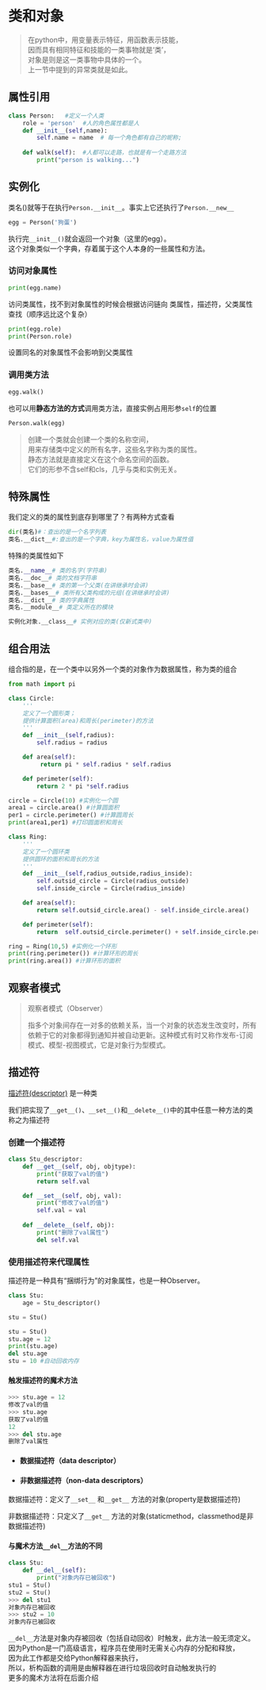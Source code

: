 # 类和对象

> 在python中，用变量表示特征，用函数表示技能，    
> 因而具有相同特征和技能的一类事物就是‘类’，    
> 对象是则是这一类事物中具体的一个。     
> 上一节中提到的异常类就是如此。 



## 属性引用

```python
class Person:   #定义一个人类
    role = 'person'  #人的角色属性都是人
    def __init__(self,name):
        self.name = name  # 每一个角色都有自己的昵称;
        
    def walk(self):  #人都可以走路，也就是有一个走路方法
        print("person is walking...")
```



## 实例化

类名()就等于在执行`Person.__init__`。事实上它还执行了`Person.__new__`

```python
egg = Person('狗蛋')
```

执行完`__init__()`就会返回一个对象（这里的egg）。    
这个对象类似一个字典，存着属于这个人本身的一些属性和方法。

### 访问对象属性

```python
print(egg.name)
```

访问类属性，找不到对象属性的时候会根据访问链向 类属性，描述符，父类属性 查找（顺序远比这个复杂）

```python
print(egg.role)
print(Person.role)
```

设置同名的对象属性不会影响到父类属性

### 调用类方法

```python
egg.walk()
```

也可以用**静态方法的方式**调用类方法，直接实例占用形参`self`的位置

```python
Person.walk(egg)
```

> 创建一个类就会创建一个类的名称空间，    
> 用来存储类中定义的所有名字，这些名字称为类的属性。    
> 静态方法就是直接定义在这个命名空间的函数。    
> 它们的形参不含self和cls，几乎与类和实例无关。



## 特殊属性

我们定义的类的属性到底存到哪里了？有两种方式查看

```python
dir(类名)#：查出的是一个名字列表
类名.__dict__#:查出的是一个字典，key为属性名，value为属性值
```

特殊的类属性如下

```python
类名.__name__# 类的名字(字符串)
类名.__doc__# 类的文档字符串
类名.__base__# 类的第一个父类(在讲继承时会讲)
类名.__bases__# 类所有父类构成的元组(在讲继承时会讲)
类名.__dict__# 类的字典属性
类名.__module__# 类定义所在的模块

实例化对象.__class__# 实例对应的类(仅新式类中)
```



## 组合用法

组合指的是，在一个类中以另外一个类的对象作为数据属性，称为类的组合

```python
from math import pi

class Circle:
    '''
    定义了一个圆形类；
    提供计算面积(area)和周长(perimeter)的方法
    '''
    def __init__(self,radius):
        self.radius = radius

    def area(self):
         return pi * self.radius * self.radius

    def perimeter(self):
        return 2 * pi *self.radius

circle = Circle(10) #实例化一个圆
area1 = circle.area() #计算圆面积
per1 = circle.perimeter() #计算圆周长
print(area1,per1) #打印圆面积和周长

class Ring:
    '''
    定义了一个圆环类
    提供圆环的面积和周长的方法
    '''
    def __init__(self,radius_outside,radius_inside):
        self.outsid_circle = Circle(radius_outside)
        self.inside_circle = Circle(radius_inside)

    def area(self):
        return self.outsid_circle.area() - self.inside_circle.area()

    def perimeter(self):
        return  self.outsid_circle.perimeter() + self.inside_circle.perimeter()

ring = Ring(10,5) #实例化一个环形
print(ring.perimeter()) #计算环形的周长
print(ring.area()) #计算环形的面积
```



## 观察者模式

> 观察者模式（Observer）
>
> 指多个对象间存在一对多的依赖关系，当一个对象的状态发生改变时，所有依赖于它的对象都得到通知并被自动更新。这种模式有时又称作发布-订阅模式、模型-视图模式，它是对象行为型模式。



## 描述符

[描述符(descriptor)](https://docs.python.org/zh-cn/3/howto/descriptor.html) 是一种类

我们把实现了`__get__()`、`__set__()`和`__delete__()`中的其中任意一种方法的类称之为描述符

### 创建一个描述符

```python
class Stu_descriptor: 
    def __get__(self, obj, objtype):
        print("获取了val的值")
        return self.val

    def __set__(self, obj, val):
        print("修改了val的值")
        self.val = val
    
    def __delete__(self, obj):
        print("删除了val属性")
        del self.val
```

### 使用描述符来代理属性

描述符是一种具有“捆绑行为”的对象属性，也是一种Observer。

```python
class Stu:
    age = Stu_descriptor()

stu = Stu()

stu = Stu()
stu.age = 12
print(stu.age)
del stu.age
stu = 10 #自动回收内存
```

#### 触发描述符的魔术方法

```python
>>> stu.age = 12
修改了val的值
>>> stu.age
获取了val的值
12
>>> del stu.age
删除了val属性
```

- #### 数据描述符（data descriptor）
- #### 非数据描述符（non-data descriptors）


数据描述符：定义了`__set__` 和`__get__` 方法的对象(property是数据描述符)

非数据描述符：只定义了`__get__` 方法的对象(staticmethod，classmethod是非数据描述符)





#### 与魔术方法`__del__`方法的不同

```python
class Stu:
    def __del__(self):
        print("对象内存已被回收")
stu1 = Stu()
stu2 = Stu()
>>> del stu1
对象内存已被回收
>>> stu2 = 10
对象内存已被回收
```

`__del__`方法是对象内存被回收（包括自动回收）时触发，此方法一般无须定义。    
因为Python是一门高级语言，程序员在使用时无需关心内存的分配和释放，    
因为此工作都是交给Python解释器来执行，    
所以，析构函数的调用是由解释器在进行垃圾回收时自动触发执行的    
更多的魔术方法将在后面介绍